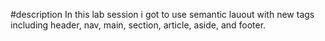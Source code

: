 #description
In this lab session i got to use semantic lauout with new tags including header, nav, main, section, article, aside, and footer.